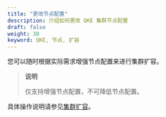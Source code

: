 ```yaml
---
title: "更改节点配置"
description: 介绍如何更改 QKE 集群节点配置
draft: false
weight: 30
keyword: QKE, 节点, 扩容
---
```


您可以随时根据实际需求增强节点配置来进行集群扩容。

> **说明**
>
> 仅支持增强节点配置，不可降低节点配置。

具体操作说明请参见[集群扩容](/container/qke_plus/manual/mgt_cluster/change_cluster_scale/#纵向扩缩容)。

